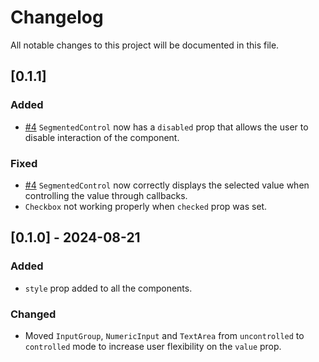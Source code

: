 # Changelog

All notable changes to this project will be documented in this file.

## [0.1.1]

### Added
- [#4](https://github.com/STEdyd666/dash-blueprint-components/pull/4) `SegmentedControl` now has a `disabled` prop that allows the user to disable interaction of the component.

### Fixed
- [#4](https://github.com/STEdyd666/dash-blueprint-components/pull/4) `SegmentedControl` now correctly displays the selected value when controlling the value through callbacks.
- `Checkbox` not working properly when `checked` prop was set.

## [0.1.0] - 2024-08-21

### Added

- `style` prop added to all the components.

### Changed

- Moved `InputGroup`, `NumericInput` and `TextArea` from `uncontrolled` to `controlled` mode to increase user flexibility on the `value` prop.